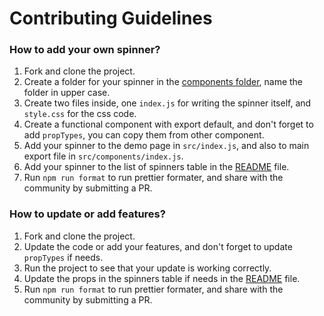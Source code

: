# Contributing Guidelines

### How to add your own spinner?
1) Fork and clone the project.
2) Create a folder for your spinner in the [components folder](src/components), name the folder in upper case.
3) Create two files inside, one `index.js` for writing the spinner itself, and `style.css` for the css code.
4) Create a functional component with export default, and don't forget to add `propTypes`, you can copy them from other component.
5) Add your spinner to the demo page in `src/index.js`, and also to main export file in `src/components/index.js`.
6) Add your spinner to the list of spinners table in the [README](README.md) file.
7) Run `npm run format` to run prettier formater, and share with the community by submitting a PR.

### How to update or add features?
1) Fork and clone the project.
2) Update the code or add your features, and don't forget to update `propTypes` if needs.
3) Run the project to see that your update is working correctly.
4) Update the props in the spinners table if needs in the [README](README.md) file.
5) Run `npm run format` to run prettier formater, and share with the community by submitting a PR.